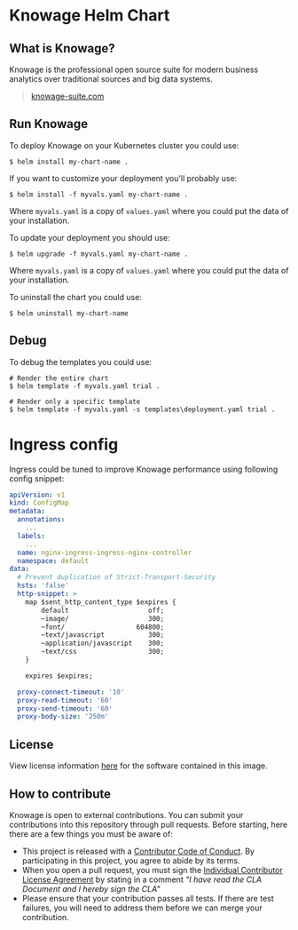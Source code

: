 # Knowage Helm Chart

## What is Knowage?

Knowage is the professional open source suite for modern business analytics over traditional sources and big data systems.

> [knowage-suite.com](https://www.knowage-suite.com)

## Run Knowage

To deploy Knowage on your Kubernetes cluster you could use:

```console
$ helm install my-chart-name .
```

If you want to customize your deployment you'll probably use:

```console
$ helm install -f myvals.yaml my-chart-name .
```

Where ```myvals.yaml``` is a copy of ```values.yaml``` where you could put the data of your installation.

To update your deployment you should use:

```console
$ helm upgrade -f myvals.yaml my-chart-name .
```

Where ```myvals.yaml``` is a copy of ```values.yaml``` where you could put the data of your installation.

To uninstall the chart you could use:

```console
$ helm uninstall my-chart-name
```

## Debug

To debug the templates you could use:

```console
# Render the entire chart
$ helm template -f myvals.yaml trial . 

# Render only a specific template
$ helm template -f myvals.yaml -s templates\deployment.yaml trial .
```

# Ingress config

Ingress could be tuned to improve Knowage performance using following config snippet:

```yaml
apiVersion: v1
kind: ConfigMap
metadata:
  annotations:
    ...
  labels:
    ...
  name: nginx-ingress-ingress-nginx-controller
  namespace: default
data:
  # Prevent duplication of Strict-Transport-Security 
  hsts: 'false'
  http-snippet: >
    map $sent_http_content_type $expires {
        default                    off;
        ~image/                    300;
        ~font/                  604800;
        ~text/javascript           300;
        ~application/javascript    300;
        ~text/css                  300;
    }

    expires $expires;

  proxy-connect-timeout: '10'
  proxy-read-timeout: '60'
  proxy-send-timeout: '60'
  proxy-body-size: '250m'
```

## License

View license information [here](https://github.com/KnowageLabs/Knowage-Server/) for the software contained in this image.

## How to contribute

Knowage is open to external contributions. You can submit your contributions into this repository through pull requests.
Before starting, here there are a few things you must be aware of: 

-   This project is released with a [Contributor Code of Conduct](./CODE_OF_CONDUCT.md). By participating in this
    project, you agree to abide by its terms.
-   When you open a pull request, you must sign the
    [Individual Contributor License Agreement](./CLA.md) by stating in a comment 
	_"I have read the CLA Document and I hereby sign the CLA"_
-   Please ensure that your contribution passes all tests. If there are test failures, you will need to address them
    before we can merge your contribution.
